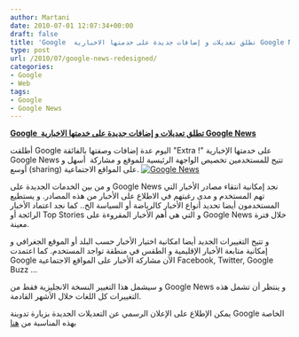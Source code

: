 ```yaml
---
author: Martani
date: 2010-07-01 12:07:34+00:00
draft: false
title: 'Google  تطلق تعديلات و إضافات جديدة على خدمتها الاخبارية Google News  '
type: post
url: /2010/07/google-news-redesigned/
categories:
- Google
- Web
tags:
- Google
- Google News
---
```


**[Google  تطلق تعديلات و إضافات جديدة على خدمتها الاخبارية Google News](https://www.it-scoop.com/2010/07/google-news-redesigned/)**




أطلقت Google اليوم عدة إضافات وصفتها بالفائقة "Extra !" على خدمتها الإخبارية Google News تتيح للمستخدمين تخصيص الواجهة الرئيسية للموقع و مشاركة  أسهل و أوسع (sharing) على المواقع الاجتماعية.
[![Google News](https://1.bp.blogspot.com/_7ZYqYi4xigk/TCuWLmXhdjI/AAAAAAAAGVI/umfi5tHpBr0/Google+News+Redesign+June+30+2010+AM+PT.jpg)
](https://www.it-scoop.com/2010/07/google-news-redesigned/)


و من بين الخدمات الجديدة على Google News نجد إمكانية انتقاء مصادر الأخبار التي تهم المستخدم و مدى رغبتهم في الاطلاع على الأخبار من هذه المصادر. و يستطيع المستخدمون أيضا تحديد أنواع الأخبار كالرياضة أو السياسة الخ.. كما نجد اعتماد الأخبار الرائجة أو Top Stories و التي هي أهم الأخبار المقروءة على Google News خلال فترة معينة.

و تتيح التغييرات الجديد أيضا امكانية اختيار الأخبار حسب البلد أو الموقع الجغرافي و إمكانية متابعة الأخبار الإقليمية و الطقس في منطقة تواجد المستخدم. كما اعتمدت Google الآن مشاركة الأخبار على المواقع الاجتماعية Facebook, Twitter, Google Buzz …

و سيشمل هذا التغيير النسخة الانجليزية فقط من Google News و ينتظر أن تشمل هذه التغييرات كل اللغات خلال الأشهر القادمة.

يمكن الإطلاع على الإعلان الرسمي عن التعديلات الجديدة بزيارة تدوينة Google الخاصة بهذه المناسبة من [هنا](http://googleblog.blogspot.com/2010/06/extra-extra-google-news-redesigned-to.html)
